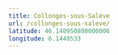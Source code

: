 ```yaml
---
title: Collonges-sous-Salève
url: /collonges-sous-saleve/
latitude: 46.140950800000006
longitude: 6.1449533
---
```


